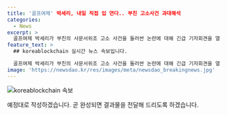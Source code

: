 ```yaml
---
title: '골프여제' 박세리, 내일 직접 입 연다.. 부친 고소사건 과대해석
categories:
  - News
excerpt: >
  골프여제 박세리가 부친의 사문서위조 고소 사건을 둘러싼 논란에 대해 긴급 기자회견을 열 예정입니다. 박세리희망재단 법률대리인은 억측성 기사들이 게재되고 있다며, 과대 해석된 사안에 대해 해명하고자 박세리가 내일 직접 기자회견에 나설 예정입니다. 지난 11일, 부친이 새만금 국제골프학교 설립사업을 위한 참가의향서를 위조해 수사 기관에 고소당한 상황입니다.
feature_text: >
  ## koreablockchain 실시간 뉴스 속보입니다.

  골프여제 박세리가 부친의 사문서위조 고소 사건을 둘러싼 논란에 대해 긴급 기자회견을 열 예정입니다. 박세리희망재단 법률대리인은 억측성 기사들이 게재되고 있다며, 과대 해석된 사안에 대해 해명하고자 박세리가 내일 직접 기자회견에 나설 예정입니다. 지난 11일, 부친이 새만금 국제골프학교 설립사업을 위한 참가의향서를 위조해 수사 기관에 고소당한 상황입니다.
image: 'https://newsdao.kr/res/images/meta/newsdao_breakingnews.jpg'
---
```


<p><img src="https://newsdao.kr/res/images/meta/newsdao_breakingnews.jpg" alt="koreablockchain 속보" /></p>

<p>예정대로 작성하겠습니다. 곧 완성되면 결과물을 전달해 드리도록 하겠습니다. </p>

